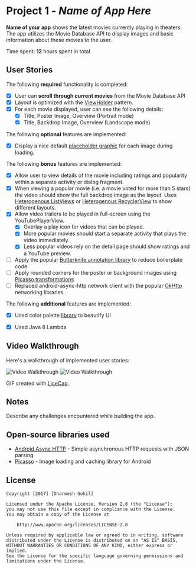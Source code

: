 # Project 1 - *Name of App Here*

**Name of your app** shows the latest movies currently playing in theaters. The app utilizes the Movie Database API to display images and basic information about these movies to the user.

Time spent: **12** hours spent in total

## User Stories

The following **required** functionality is completed:

* [X] User can **scroll through current movies** from the Movie Database API
* [X] Layout is optimized with the [ViewHolder](http://guides.codepath.com/android/Using-an-ArrayAdapter-with-ListView#improving-performance-with-the-viewholder-pattern) pattern.
* [X] For each movie displayed, user can see the following details:
  * [X] Title, Poster Image, Overview (Portrait mode)
  * [X] Title, Backdrop Image, Overview (Landscape mode)

The following **optional** features are implemented:

* [X] Display a nice default [placeholder graphic](http://guides.codepath.com/android/Displaying-Images-with-the-Picasso-Library#configuring-picasso) for each image during loading.

The following **bonus** features are implemented:

* [X] Allow user to view details of the movie including ratings and popularity within a separate activity or dialog fragment.
* [X] When viewing a popular movie (i.e. a movie voted for more than 5 stars) the video should show the full backdrop image as the layout.  Uses [Heterogenous ListViews](http://guides.codepath.com/android/Implementing-a-Heterogenous-ListView) or [Heterogenous RecyclerView](http://guides.codepath.com/android/Heterogenous-Layouts-inside-RecyclerView) to show different layouts.
* [X] Allow video trailers to be played in full-screen using the YouTubePlayerView.
    * [X] Overlay a play icon for videos that can be played.
    * [X] More popular movies should start a separate activity that plays the video immediately.
    * [X] Less popular videos rely on the detail page should show ratings and a YouTube preview.
* [ ] Apply the popular [Butterknife annotation library](http://guides.codepath.com/android/Reducing-View-Boilerplate-with-Butterknife) to reduce boilerplate code.
* [ ] Apply rounded corners for the poster or background images using [Picasso transformations](https://guides.codepath.com/android/Displaying-Images-with-the-Picasso-Library#other-transformations)
* [ ] Replaced android-async-http network client with the popular [OkHttp](http://guides.codepath.com/android/Using-OkHttp) networking libraries.

The following **additional** features are implemented:

* [X] Used color palette [library](https://developer.android.com/training/material/palette-colors.html) to beautify UI
* [X] Used Java 8 Lambda


## Video Walkthrough

Here's a walkthrough of implemented user stories:

<img src='https://i.imgur.com/ew5HEwN.gif' title='Video Walkthrough' width='' alt='Video Walkthrough' />

<img src='https://i.imgur.com/EfnnSQ3.gif' title='Video Walkthrough' width='' alt='Video Walkthrough' />

GIF created with [LiceCap](http://www.cockos.com/licecap/).

## Notes

Describe any challenges encountered while building the app.

## Open-source libraries used

- [Android Async HTTP](https://github.com/loopj/android-async-http) - Simple asynchronous HTTP requests with JSON parsing
- [Picasso](http://square.github.io/picasso/) - Image loading and caching library for Android

## License

    Copyright [2017] [Dharmesh Gohil]

    Licensed under the Apache License, Version 2.0 (the "License");
    you may not use this file except in compliance with the License.
    You may obtain a copy of the License at

        http://www.apache.org/licenses/LICENSE-2.0

    Unless required by applicable law or agreed to in writing, software
    distributed under the License is distributed on an "AS IS" BASIS,
    WITHOUT WARRANTIES OR CONDITIONS OF ANY KIND, either express or implied.
    See the License for the specific language governing permissions and
    limitations under the License.
